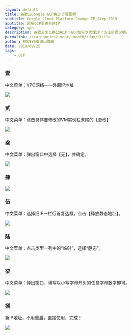 ```yaml
---
layout: default
title: 谷歌云Google GCP换IP步骤图解
subtitle: Google Cloud Platform Change IP Step 2019
apptitle: 图解GCP更换外网IP
category: vpn
description: 谷歌云怎么换公网IP？GCP如何改代理IP？方法步骤说明。
permalink: /:categories/:year/:month/:day/:title
author: ROCEYS東邊山雲網
date: 2019/09/25
tags:
    - GCP
---
```


### 壹

中文菜单：VPC网络——外部IP地址

![]({{site.cdn}}/img/gcp/GCP-IP-ins-QQ截图20190917102545.png)

### 贰

中文菜单：点击具体要修改的VM实例栏末尾的【更改】

![]({{site.cdn}}/img/gcp/GCP-IP-change-QQ截图20190917102633.png)

### 叁

中文菜单：弹出窗口中选择【无】，并确定。

![]({{site.cdn}}/img/gcp/GCP-IP-none-QQ截图20190917102700.png)

### 肆
![]({{site.cdn}}/img/gcp/GCP-IP-None2-QQ截图20190917102722.png)

### 伍

中文菜单：选择旧IP一栏行首复选框，点击【释放静态地址】。

![]({{site.cdn}}/img/gcp/GCP-static-ip-QQ截图20190917102824.png)

### 陆

中文菜单：点击类型一列中的“临时”，选择“静态”。

![]({{site.cdn}}/img/gcp/GCP-delete-ip-QQ截图20190917102947.png)

### 柒

中文菜单：弹出窗口，填写以小写字母开头的任意字母数字即可。

![]({{site.cdn}}/img/gcp/GCP-static-IP-set-QQ截图20190917103037.png)

### 捌

新IP地址，不用重启，直接使用，完成！

![]({{site.cdn}}/img/gcp/GCP-static-IP-update-QQ截图20190917103115.png)
